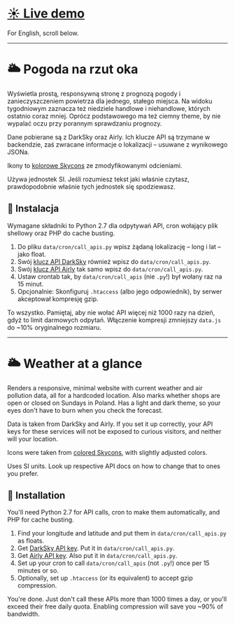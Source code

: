 # [☀️ Live demo](http://oczki.pl/pogoda)

For English, scroll below.

---

# 🌥️ Pogoda na rzut oka

Wyświetla prostą, responsywną stronę z prognozą pogody i zanieczyszczeniem powietrza dla jednego, stałego miejsca. Na widoku tygodniowym zaznacza też niedziele handlowe i niehandlowe, których ostatnio coraz mniej. Oprócz podstawowego ma też ciemny theme, by nie wypalać oczu przy porannym sprawdzaniu prognozy.

Dane pobierane są z DarkSky oraz Airly. Ich klucze API są trzymane w backendzie, zaś zwracane informacje o lokalizacji – usuwane z wynikowego JSONa.

Ikony to [kolorowe Skycons](https://github.com/maxdow/skycons) ze zmodyfikowanymi odcieniami.

Używa jednostek SI. Jeśli rozumiesz tekst jaki właśnie czytasz, prawdopodobnie właśnie tych jednostek się spodziewasz.

## 🔧 Instalacja

Wymagane składniki to Python 2.7 dla odpytywań API, cron wołający plik shellowy oraz PHP do cache busting.

1. Do pliku `data/cron/call_apis.py` wpisz żądaną lokalizację – long i lat – jako float.
1. Swój [klucz API DarkSky](https://darksky.net/dev) również wpisz do `data/cron/call_apis.py`.
1. Swój [klucz API Airly](https://developer.airly.eu/api) tak samo wpisz do `data/cron/call_apis.py`.
1. Ustaw crontab tak, by `data/cron/call_apis` (nie `.py`!) był wołany raz na 15 minut.
1. Opcjonalnie: Skonfiguruj `.htaccess` (albo jego odpowiednik), by serwer akceptował kompresję gzip.

To wszystko. Pamiętaj, aby nie wołać API więcej niż 1000 razy na dzień, gdyż to limit darmowych odpytań. Włączenie kompresji zmniejszy `data.js` do ~10% oryginalnego rozmiaru.

---

# 🌥️ Weather at a glance

Renders a responsive, minimal website with current weather and air pollution data, all for a hardcoded location. Also marks whether shops are open or closed on Sundays in Poland. Has a light and dark theme, so your eyes don't have to burn when you check the forecast.

Data is taken from DarkSky and Airly. If you set it up correctly, your API keys for these services will not be exposed to curious visitors, and neither will your location.

Icons were taken from [colored Skycons](https://github.com/maxdow/skycons), with slightly adjusted colors.

Uses SI units. Look up respective API docs on how to change that to ones you prefer.

## 🔧 Installation

You'll need Python 2.7 for API calls, cron to make them automatically, and PHP for cache busting.

1. Find your longitude and latitude and put them in `data/cron/call_apis.py` as floats.
1. Get [DarkSky API key](https://darksky.net/dev). Put it in `data/cron/call_apis.py`.
1. Get [Airly API key](https://developer.airly.eu/api). Also put it in `data/cron/call_apis.py`.
1. Set up your cron to call `data/cron/call_apis` (not `.py`!) once per 15 minutes or so.
1. Optionally, set up `.htaccess` (or its equivalent) to accept gzip compression.

You're done. Just don't call these APIs more than 1000 times a day, or you'll exceed their free daily quota. Enabling compression will save you ~90% of bandwidth.
